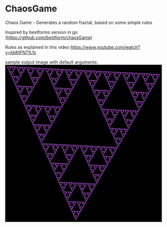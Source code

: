 # ChaosGame
Chaos Game - Generates a random fractal, based on some simple rules

Inspired by bestforms version in go (https://github.com/bestform/chaosGame)

Rules as explained in this video https://www.youtube.com/watch?v=kbKtFN71Lfs

sample output image with default arguments:
![out.png](/out.png?raw=true)
